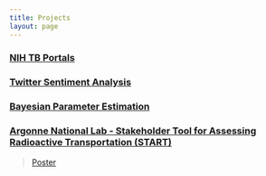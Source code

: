 ```yaml
---
title: Projects
layout: page
---
```


### [NIH TB Portals](https://tbportals.niaid.nih.gov/)

### [Twitter Sentiment Analysis](https://twitter260.github.io)

### [Bayesian Parameter Estimation](https://github.com/dsasson48/estimators_222/blob/master/222_presentation.pdf)

### [Argonne National Lab - Stakeholder Tool for Assessing Radioactive Transportation (START)](https://gis.inl.gov/start/Account/Login?ReturnUrl=%2fstart)
> [Poster](https://drive.google.com/file/d/1oF0eYyQmFazsX1VnI2Qq6Z-pPFTOJTN-/preview)
